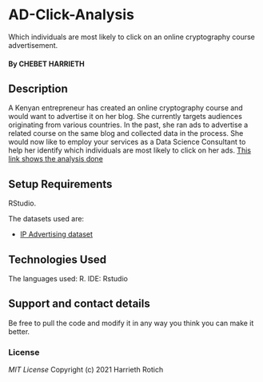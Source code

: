 # AD-Click-Analysis
Which individuals are most likely to click on an online cryptography course advertisement.

#### By **CHEBET HARRIETH**


## Description
A Kenyan entrepreneur has created an online cryptography course and would want to advertise it on her blog. She currently targets audiences originating from various countries. In the past, she ran ads to advertise a related course on the same blog and collected data in the process. She would now like to employ your services as a Data Science Consultant to help her identify which individuals are most likely to click on her ads. [This link shows the analysis done](file:///C:/Users/Harriet%20Chebet/Documents/Moringa/Rmarkdown/Moringa_Core_Week_12_IP_Chebet_Harrieth.html)

## Setup Requirements
RStudio.

The datasets used are:
* [IP Advertising dataset](http://bit.ly/IPAdvertisingData)

## Technologies Used
The languages used: R.
IDE: Rstudio

## Support and contact details
Be free to pull the code and modify it in any way you think you can make it better.

### License
*MIT License*
Copyright (c) 2021 Harrieth Rotich
